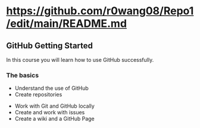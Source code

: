 # https://github.com/r0wang08/Repo1/edit/main/README.md

## GitHub Getting Started
In this course you will learn how to use GitHub successfully.

### The basics
* Understand the use of GitHub
* Create repositories
- Work with Git and GitHub locally
- Create and work with issues
- Create a wiki and a GitHub Page

